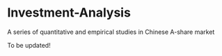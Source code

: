# Investment-Analysis
A series of quantitative and empirical studies in Chinese A-share market

To be updated!
